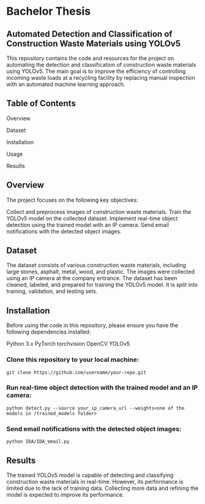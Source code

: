 # Bachelor Thesis

## Automated Detection and Classification of Construction Waste Materials using YOLOv5

This repository contains the code and resources for the project on automating the detection and classification of construction waste materials using YOLOv5. The main goal is to improve the efficiency of controlling incoming waste loads at a recycling facility by replacing manual inspection with an automated machine learning approach.

## Table of Contents

Overview

Dataset

Installation

Usage

Results


## Overview
The project focuses on the following key objectives:

Collect and preprocess images of construction waste materials.
Train the YOLOv5 model on the collected dataset.
Implement real-time object detection using the trained model with an IP camera.
Send email notifications with the detected object images.

## Dataset
The dataset consists of various construction waste materials, including large stones, asphalt, metal, wood, and plastic. The images were collected using an IP camera at the company entrance. The dataset has been cleaned, labeled, and prepared for training the YOLOv5 model. It is split into training, validation, and testing sets.

## Installation
Before using the code in this repository, please ensure you have the following dependencies installed:

Python 3.x
PyTorch
torchvision
OpenCV
YOLOv5

### Clone this repository to your local machine:

`git clone https://github.com/username/your-repo.git`

### Run real-time object detection with the trained model and an IP camera:

`python detect.py --source your_ip_camera_url --weights<one of the models in /trained_models folder>`

### Send email notifications with the detected object images:

`python IDA/IDA_email.py`

## Results
The trained YOLOv5 model is capable of detecting and classifying construction waste materials in real-time. However, its performance is limited due to the lack of training data. Collecting more data and refining the model is expected to improve its performance.
